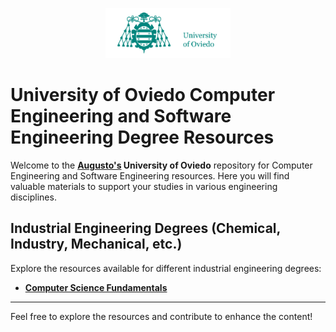 <p align="center">
  <img src="/img/logo-uniovi.png" alt="University of Oviedo Logo" width="200"/>
</p>

# University of Oviedo Computer Engineering and Software Engineering Degree Resources

Welcome to the **[Augusto's](https://www.augustocristian.es) University of Oviedo** repository for Computer Engineering and Software Engineering resources. Here you will find valuable materials to support your studies in various engineering disciplines.

## Industrial Engineering Degrees (Chemical, Industry, Mechanical, etc.)

Explore the resources available for different industrial engineering degrees:

- **[Computer Science Fundamentals](EPIG-IND-ComputerScienceFundamentals/ComputerScienceFundamentals.md)**

---

Feel free to explore the resources and contribute to enhance the content!

